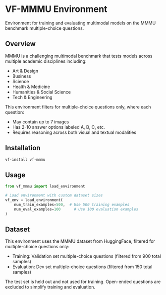 # VF-MMMU Environment

Environment for training and evaluating multimodal models on the MMMU benchmark multiple-choice questions.

## Overview

MMMU is a challenging multimodal benchmark that tests models across multiple academic disciplines including:
- Art & Design
- Business
- Science
- Health & Medicine
- Humanities & Social Science
- Tech & Engineering

This environment filters for multiple-choice questions only, where each question:
- May contain up to 7 images
- Has 2-10 answer options labeled A, B, C, etc.
- Requires reasoning across both visual and textual modalities

## Installation

```bash
vf-install vf-mmmu
```

## Usage

```python
from vf_mmmu import load_environment

# Load environment with custom dataset sizes
vf_env = load_environment(
    num_train_examples=500,  # Use 500 training examples
    num_eval_examples=100      # Use 100 evaluation examples
)
```

## Dataset

This environment uses the MMMU dataset from HuggingFace, filtered for multiple-choice questions only:
- Training: Validation set multiple-choice questions (filtered from 900 total samples)
- Evaluation: Dev set multiple-choice questions (filtered from 150 total samples)

The test set is held out and not used for training.
Open-ended questions are excluded to simplify training and evaluation.